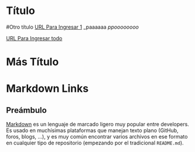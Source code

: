 # Título

#Otro título
[URL Para Ingresar 1](https://jetzable.github.io/Registro_de_Visitantes/src/)
_paaaaaa
*ppoooooooo*

[URL Para Ingresar todo](https://jetzable.github.io/Registro_de_Visitantes/src/)
# Más Título

# Markdown Links

## Preámbulo

[Markdown](https://es.wikipedia.org/wiki/Markdown) es un lenguaje de marcado
ligero muy popular entre developers. Es usado en muchísimas plataformas que
manejan texto plano (GitHub, foros, blogs, ...), y es muy común
encontrar varios archivos en ese formato en cualquier tipo de repositorio
(empezando por el tradicional `README.md`).
